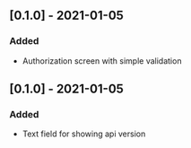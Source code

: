 ## [0.1.0] - 2021-01-05
### Added
- Authorization screen with simple validation

## [0.1.0] - 2021-01-05
### Added
- Text field for showing api version
